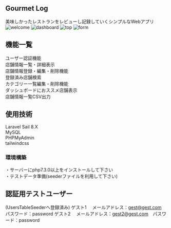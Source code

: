 ## Gourmet Log

美味しかったレストランをレビューし記録していくシンプルなWebアプリ
![welcome](https://github.com/Minori-Takeuchi/GourmetLog/assets/119908511/4cbd67cc-3622-4bb1-bc87-455deba846fd)
![dashboard](https://github.com/Minori-Takeuchi/GourmetLog/assets/119908511/c29b4019-494c-4353-9aa9-e6a7914c7455)
![top](https://github.com/Minori-Takeuchi/GourmetLog/assets/119908511/278a564a-1bb2-4704-8af0-4bb5532efa42)
![form](https://github.com/Minori-Takeuchi/GourmetLog/assets/119908511/7ce9e768-3d3f-4cf7-a8df-c617da2d4604)


## 機能一覧

ユーザー認証機能  
店舗情報一覧・詳細表示  
店舗情報登録・編集・削除機能  
登録済み店舗検索  
カテゴリー一覧編集・削除機能  
ダッシュボードにおススメ店舗表示  
店舗情報一覧CSV出力  

## 使用技術

Laravel Sail 8.X  
MySQL  
PHPMyAdmin  
tailwindcss  

### 環境構築

・サーバーにphp7.3.0以上をインストールして下さい  
・テストデータ準備(seederファイルを利用して下さい)  


## 認証用テストユーザー

(UsersTableSeederへ登録済み)
ゲスト1　 メールアドレス：gest@gest.com　パスワード：password
ゲスト2　 メールアドレス：gest2@gest.com　パスワード：password


